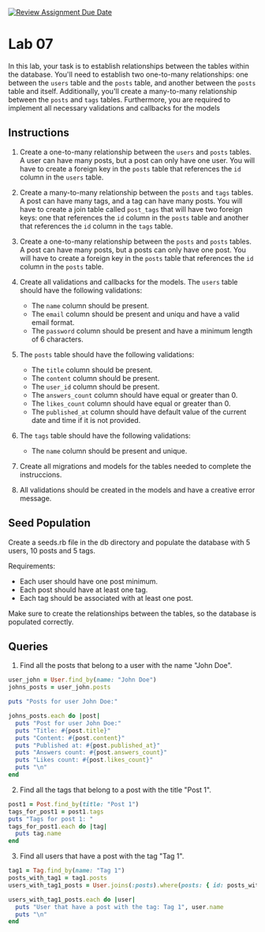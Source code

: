 [![Review Assignment Due Date](https://classroom.github.com/assets/deadline-readme-button-24ddc0f5d75046c5622901739e7c5dd533143b0c8e959d652212380cedb1ea36.svg)](https://classroom.github.com/a/0PWCtUDg)
# Lab 07

In this lab, your task is to establish relationships between the tables within the database. You'll need to establish two one-to-many relationships: one between the `users` table and the `posts` table, and another between the `posts` table and itself. Additionally, you'll create a many-to-many relationship between the `posts` and `tags` tables. Furthermore, you are required to implement all necessary validations and callbacks for the models

## Instructions

1. Create a one-to-many relationship between the `users` and `posts` tables. A user can have many posts, but a post can only have one user. You will have to create a foreign key in the `posts` table that references the `id` column in the `users` table.

2. Create a many-to-many relationship between the `posts` and `tags` tables. A post can have many tags, and a tag can have many posts. You will have to create a join table called `post_tags` that will have two foreign keys: one that references the `id` column in the `posts` table and another that references the `id` column in the `tags` table.

3. Create a one-to-many relationship between the `posts` and `posts` tables. A post can have many posts, but a posts can only have one post. You will have to create a foreign key in the `posts` table that references the `id` column in the `posts` table.

4. Create all validations and callbacks for the models. The `users` table should have the following validations:
   - The `name` column should be present.
   - The `email` column should be present and uniqu and have a valid email format.
   - The `password` column should be present and have a minimum length of 6 characters.

5. The `posts` table should have the following validations:
    - The `title` column should be present.
    - The `content` column should be present.
    - The `user_id` column should be present.
    - The `answers_count` column should have equal or greater than 0.
    - The `likes_count` column should have equal or greater than 0.
    - The `published_at` column should have default value of the current date and time if it is not provided.
  
6. The `tags` table should have the following validations:
    - The `name` column should be present and unique.

7. Create all migrations and models for the tables needed to complete the instruccions.

8. All validations should be created in the models and have a creative error message.

## Seed Population

Create a seeds.rb file in the db directory and populate the database with 5 users, 10 posts and 5 tags.

Requirements:

- Each user should have one post minimum.
- Each post should have at least one tag.
- Each tag should be associated with at least one post.

Make sure to create the relationships between the tables, so the database is populated correctly.

## Queries

1. Find all the posts that belong to a user with the name "John Doe".

```ruby
user_john = User.find_by(name: "John Doe")
johns_posts = user_john.posts

puts "Posts for user John Doe:"

johns_posts.each do |post|
  puts "Post for user John Doe:"
  puts "Title: #{post.title}"
  puts "Content: #{post.content}"
  puts "Published at: #{post.published_at}"
  puts "Answers count: #{post.answers_count}"
  puts "Likes count: #{post.likes_count}"
  puts "\n"
end

```

2. Find all the tags that belong to a post with the title "Post 1".

```ruby
post1 = Post.find_by(title: "Post 1")
tags_for_post1 = post1.tags
puts "Tags for post 1: "
tags_for_post1.each do |tag|
  puts tag.name
end
```

3. Find all users that have a post with the tag "Tag 1".

```ruby
tag1 = Tag.find_by(name: "Tag 1")
posts_with_tag1 = tag1.posts
users_with_tag1_posts = User.joins(:posts).where(posts: { id: posts_with_tag1.pluck(:id) }).distinct

users_with_tag1_posts.each do |user|
  puts "User that have a post with the tag: Tag 1", user.name
  puts "\n"
end
```
